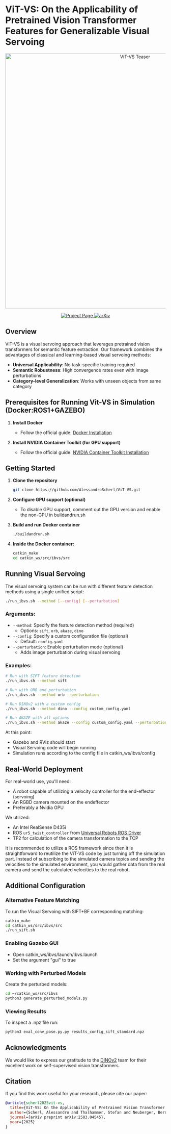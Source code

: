 # ViT-VS: On the Applicability of Pretrained Vision Transformer Features for Generalizable Visual Servoing

<div align="center">
  <img src="docs/static/videos/sorting.gif" alt="ViT-VS Teaser" width="800px">
  <p>
    <a href="https://alessandroscherl.github.io/ViT-VS/">
      <img src="https://img.shields.io/badge/Project-Page-blue?style=flat-square" alt="Project Page">
    </a>
    <a href="https://arxiv.org/abs/2503.04545">
      <img src="https://img.shields.io/badge/Paper-arXiv-red?style=flat-square" alt="arXiv">
    </a>
  </p>
</div>

## Overview

ViT-VS is a visual servoing approach that leverages pretrained vision transformers for semantic feature extraction. Our framework combines the advantages of classical and learning-based visual servoing methods:

- **Universal Applicability**: No task-specific training required
- **Semantic Robustness**: High convergence rates even with image perturbations
- **Category-level Generalization**: Works with unseen objects from same category


## Prerequisites for Running Vit-VS in Simulation (Docker:ROS1+GAZEBO)

1. **Install Docker**
   - Follow the official guide: [Docker Installation](https://docs.docker.com/engine/install/)

2. **Install NVIDIA Container Toolkit (for GPU support)**
   - Follow the official guide: [NVIDIA Container Toolkit Installation](https://docs.nvidia.com/datacenter/cloud-native/container-toolkit/latest/install-guide.html)

## Getting Started

1. **Clone the repository**
   ```bash
   git clone https://github.com/AlessandroScherl/ViT-VS.git
   ```
   
2. **Configure GPU support (optional)**
   - To disable GPU support, comment out the GPU version and enable the non-GPU in buildandrun.sh

3. **Build and run Docker container**
   ```bash
   ./buildandrun.sh
   ```

4. **Inside the Docker container:**
   ```bash
   catkin_make
   cd catkin_ws/src/ibvs/src
   ```

## Running Visual Servoing

The visual servoing system can be run with different feature detection methods using a single unified script:

```bash
./run_ibvs.sh --method [--config] [--perturbation]
```

### Arguments:

- `--method`: Specify the feature detection method (required)
  - Options: `sift`, `orb`, `akaze`, `dino`
- `--config`: Specify a custom configuration file (optional)
  - Default: `config.yaml`
- `--perturbation`: Enable perturbation mode (optional)
  - Adds image perturbation during visual servoing

### Examples:

```bash
# Run with SIFT feature detection
./run_ibvs.sh --method sift

# Run with ORB and perturbation
./run_ibvs.sh --method orb --perturbation

# Run DINOv2 with a custom config
./run_ibvs.sh --method dino --config custom_config.yaml

# Run AKAZE with all options
./run_ibvs.sh --method akaze --config custom_config.yaml --perturbation
```
   
At this point:
- Gazebo and RViz should start
- Visual Servoing code will begin running
- Simulation runs according to the config file in catkin_ws/ibvs/config

## Real-World Deployment

For real-world use, you'll need:

- A robot capable of utilizing a velocity controller for the end-effector (servoing)
- An RGBD camera mounted on the endeffector
- Preferably a Nvidia GPU

We utilized:
- An Intel RealSense D435i
- ROS `ur5_twist_controller` from [Universal Robots ROS Driver](https://github.com/UniversalRobots/Universal_Robots_ROS_Driver)
- TF2 for calculation of the camera transformation to the TCP

It is recommended to utilize a ROS framework since then it is straightforward to reutilize the ViT-VS code by just turning off the simulation part. Instead of subscribing to the simulated camera topics and sending the velocities to the simulated environment, you would gather data from the real camera and send the calculated velocities to the real robot.


## Additional Configuration

### Alternative Feature Matching
To run the Visual Servoing with SIFT+BF corresponding matching:
```bash
catkin_make
cd catkin_ws/src/ibvs/src
./run_sift.sh
```

### Enabling Gazebo GUI
- Open catkin_ws/ibvs/launch/ibvs.launch
- Set the argument "gui" to true

### Working with Perturbed Models
Create the perturbed models:
```bash
cd ~/catkin_ws/src/ibvs
python3 generate_perturbed_models.py
```

### Viewing Results
To inspect a .npz file run:
```bash
python3 eval_conv_pose.py.py results_config_sift_standard.npz
```

## Acknowledgments

We would like to express our gratitude to the [DINOv2](https://github.com/facebookresearch/dinov2) team for their excellent work on self-supervised vision transformers.

## Citation

If you find this work useful for your research, please cite our paper:

```bibtex
@article{scherl2025vit-vs,
  title={ViT-VS: On the Applicability of Pretrained Vision Transformer Features for Generalizable Visual Servoing},
  author={Scherl, Alessandro and Thalhammer, Stefan and Neuberger, Bernhard and W\"{o}ber, Wilfried and Garc\'ia-Rodr\'iguez, Jos\'e},
  journal={arXiv preprint arXiv:2503.04545},
  year={2025}
}
```
